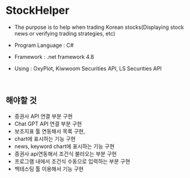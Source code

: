 # StockHelper
- The purpose is to help when trading Korean stocks(Displaying stock news or verifying trading strategies, etc) <br/>

- Program Language : C#<br/>
- Framework : .net framework 4.8 <br/>
- Using : OxyPlot, Kiwwoom Securities API, LS Securities API <br/>
<br/>

## 해야할 것
- 증권사 API 연결 부분 구현
- Chat GPT API 연결 부분 구현
- 보조지표 툴 연동해서 목록 구현,
- chart에 표시하는 기능 구현
- news, keyword chart에 표시하는 기능 구현
- 증권사 api연동해서 조건식 불러오는 부분 구현
- 프로그램 내에서 조건식 수동으로 입력하는 부분 구현
- 백테스팅 툴 이용해서 기능 구현
